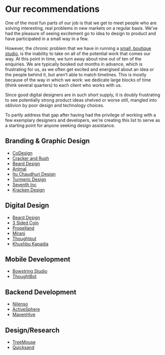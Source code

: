 # Our recommendations 

One of the most fun parts of our job is that we get to meet people who are solving interesting, real problems in new markets on a regular basis. We’ve had the pleasure of seeing excitement go to idea to design to product and have participated in a small way in a few.

However, the chronic problem that we have in running a [small, boutique studio](https://obvious.in/), is the inability to take on all of the potential work that comes our way. At this point in time, we turn away about nine out of ten of the  enquiries. We are typically booked out months in advance, which is  frustrating for us, as we often get excited and energised about an idea  or the people behind it, but aren’t able to match timelines. This is mostly because of the way in which we work: we dedicate large blocks of time (think several quarters) to each client who works with us.

Since good digital designers are in such short supply, it is doubly frustrating to see potentially strong product ideas shelved or worse still, mangled into oblivion by poor design and technology choices.

To partly address that gap after having had the privilege of working with a few exemplary designers and developers, we're creating this list to serve as a starting point for anyone seeking design assistance.

## Branding & Graphic Design

- [CoDesign](www.codesign.in)
- [Cracker and Rush](https://www.crackerandrush.com/)
- [Beard Design](https://bearddesign.co/)
- [Animal](https://www.weareanimal.co/)
- [Itu Chaudhuri Design]([http://icdindia.com/)
- [Turmeric Design](http://www.turmericdesign.com/)
- [Seventh Inc](http://www.seventhinc.com/)
- [Kracken Design](http://krackndesign.com/)

## Digital Design

- [Beard Design](https://bearddesign.co/)
- [3 Sided Coin](https://3sided.co.in)
- [Propelland](propelland.com/)
- [Miranj](https://miranj.in/)
- [Thoughtput](https://thoughtput.in/)
- [Khushbu Kapadia](https://www.khushbukapadia.com/)

## Mobile Development

- [Bowstring Studio](http://bowstringstudio.in/)
- [ThoughtBot](https://thoughtbot.com/)

## Backend Development

- [Nilenso](https://nilenso.com/)
- [ActiveSphere](https://www.activesphere.com/)
- [MavenHive](http://www.mavenhive.in/)

## Design/Research

- [TreeMouse](http://www.treemouse.in/)
- [Quicksand](http://quicksand.co.in/)
